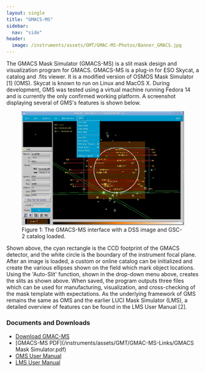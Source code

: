 ```yaml
---
layout: single
title: "GMACS-MS"
sidebar:
  nav: "side"
header:
  image: /instruments/assets/GMT/GMAC-MS-Photos/Banner_GMACS.jpg
---
```

The GMACS Mask Simulator (GMACS-MS) is a slit mask design and visualization program for GMACS. GMACS-MS is a plug-in for ESO Skycat, a catalog and .fits viewer. It is a modified version of OSMOS Mask Simulator [1] (OMS). Skycat is known to run on Linux and MacOS X. During development, GMS was tested using a virtual machine running Fedora 14 and is currently the only confirmed working platform. A screenshot displaying several of GMS's features is shown below.

<figure>
  <img src="/instruments/assets/GMT/GMAC-MS-Photos/gmacs-ms.jpg" alt="GMACS-MS">
  <figcaption>Figure 1: The GMACS-MS interface with a DSS image and GSC-2 catalog loaded.</figcaption>
</figure>

Shown above, the cyan rectangle is the CCD footprint of the GMACS detector, and the white circle is the boundary of the instrument focal plane. After an image is loaded, a custom or online catalog can be initialized and create the various ellipses shown on the field which mark object locations. Using the 'Auto-Slit' function, shown in the drop-down menu above, creates the slits as shown above. When saved, the program outputs three files which can be used for manufacturing, visualization, and cross-checking of the mask template with expectations. As the underlying framework of GMS remains the same as OMS and the earlier LUCI Mask Simulator (LMS), a detailed overview of features can be found in the LMS User Manual [2].

### Documents and Downloads
- [Download GMAC-MS](/instruments/assets/GMT/GMAC-MS-Links/GMS_001.zip)
- [GMACS-MS PDF](/instruments/assets/GMT/GMAC-MS-Links/GMACS Mask Simulator.pdf)
- [OMS User Manual](http://www.astronomy.ohio-state.edu/~martini/osmos/oms.html)
- [LMS User Manual](http://abell.as.arizona.edu/~lbtsci/Instruments/LUCIFER/Documents/LMS_UserManual_v160.pdf)
